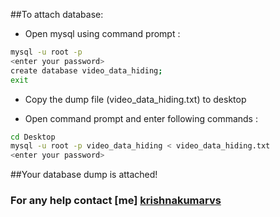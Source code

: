 ##To attach database:

* Open mysql using command prompt :
```sh
mysql -u root -p
<enter your password>
create database video_data_hiding;
exit
```

* Copy the dump file (video_data_hiding.txt) to desktop

* Open command prompt and enter following commands :

```sh
cd Desktop
mysql -u root -p video_data_hiding < video_data_hiding.txt
<enter your password>
```
##Your database dump is attached!

### For any help contact [me] [krishnakumarvs]
[krishnakumarvs]: <https://krishnakumarvs.com>